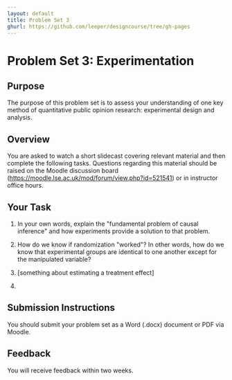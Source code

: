 ```yaml
---
layout: default
title: Problem Set 3
ghurl: https://github.com/leeper/designcourse/tree/gh-pages
---
```


# Problem Set 3: Experimentation #

## Purpose ##

The purpose of this problem set is to assess your understanding of one key method of quantitative public opinion research: experimental design and analysis.

## Overview ##

You are asked to watch a short slidecast covering relevant material and then complete the following tasks. Questions regarding this material should be raised on the Moodle discussion board (https://moodle.lse.ac.uk/mod/forum/view.php?id=521541) or in instructor office hours.

## Your Task ##

 1. In your own words, explain the "fundamental problem of causal inference" and how experiments provide a solution to that problem.
 
 2. How do we know if randomization "worked"? In other words, how do we know that experimental groups are identical to one another except for the manipulated variable?
 
 3. [something about estimating a treatment effect]
 
 4. 

## Submission Instructions ##

You should submit your problem set as a Word (.docx) document or PDF via Moodle.

## Feedback ##

You will receive feedback within two weeks.

